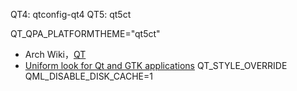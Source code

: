 
QT4: qtconfig-qt4
QT5: qt5ct

QT_QPA_PLATFORMTHEME="qt5ct"

> 

+ Arch Wiki，[QT](https://wiki.archlinux.org/index.php/Qt#Configuration_of_Qt5_apps_under_environments_other_than_KDE_Plasma)
+ [Uniform look for Qt and GTK applications](https://wiki.archlinux.org/index.php/Uniform_look_for_Qt_and_GTK_applications)
QT_STYLE_OVERRIDE
 QML_DISABLE_DISK_CACHE=1
